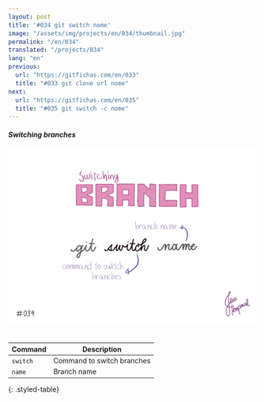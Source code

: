 ```yaml
---
layout: post
title: '#034 git switch nome'
image: "/assets/img/projects/en/034/thumbnail.jpg"
permalink: "/en/034"
translated: "/projects/034"
lang: "en"
previous:
  url: "https://gitfichas.com/en/033"
  title: "#033 git clone url nome"
next:
  url: "https://gitfichas.com/en/035"
  title: "#035 git switch -c nome"
---
```

##### Switching branches 

<img alt="To switch branches use the command git switch name" src="/assets/img/projects/en/034/full.jpg"><br><br>

| Command | Description |
|---------|-------------|
| `switch` | Command to switch branches |
| `name` | Branch name |
{: .styled-table}

<br>

<!--
You might also be interested in reading this article:

<a href="https://jtemporal.com/criando-um-novo-branch-e-mudando-pra-ele-com-um-comando/">
  <strong>Criando um novo branch e mudando pra ele com apenas um comando</strong>
</a>
-->